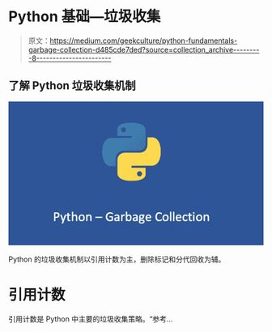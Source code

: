 # Python 基础—垃圾收集

> 原文：<https://medium.com/geekculture/python-fundamentals-garbage-collection-d485cde7ded?source=collection_archive---------8----------------------->

## 了解 Python 垃圾收集机制

![](img/3896e4e103a18982fc218174ba9f98dd.png)

Python 的垃圾收集机制以引用计数为主，删除标记和分代回收为辅。

# 引用计数

引用计数是 Python 中主要的垃圾收集策略。“参考…